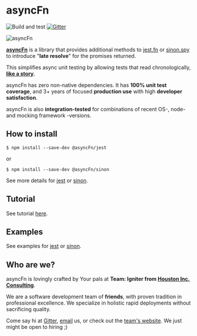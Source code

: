 # asyncFn

![Build and test](https://github.com/team-igniter-from-houston-inc/async-fn/workflows/Build%20and%20test/badge.svg) [![Gitter](https://badges.gitter.im/async-fn/community.svg)](https://gitter.im/async-fn/community?utm_source=badge&utm_medium=badge&utm_campaign=pr-badge)

![asyncFn](https://raw.githubusercontent.com/team-igniter-from-houston-inc/async-fn/master/logo.png)

**[asyncFn](https://github.com/team-igniter-from-houston-inc/async-fn)** is a library that provides additional methods to [jest.fn](https://www.npmjs.com/package/@async-fn/jest) or [sinon.spy](https://www.npmjs.com/package/@async-fn/sinon) to introduce "**late resolve**" for the promises returned.

This simplifies async unit testing by allowing tests that read chronologically, **[like a story](TUTORIAL.md)**.

asyncFn has zero non-native dependencies. It has **100% unit test coverage**, and 3+ years of focused **production use** with high **developer satisfaction**.

asyncFn is also **integration-tested** for combinations of recent OS-, node- and mocking framework -versions. 

## How to install

```
$ npm install --save-dev @asyncFn/jest
```

or

```
$ npm install --save-dev @asyncFn/sinon
```

See more details for [jest](./packages/jest/README.md) or [sinon](./packages/sinon/README.md).

## Tutorial

See tutorial [here](TUTORIAL.md).

## Examples

See examples for [jest](./packages/jest/README.md) or [sinon](./packages/sinon/README.md).

## Who are we?

asyncFn is lovingly crafted by Your pals at **Team: Igniter from [Houston Inc. Consulting](https://houston-inc.com)**.

We are a software development team of **friends**, with proven tradition in professional excellence. We specialize in holistic rapid deployments without sacrificing quality.

Come say hi at [Gitter](https://gitter.im/async-fn/community), [email](mailto:igniter@houston-inc.com) us, or check out the [team's website](https://team.igniter.houston.io). We just might be open to hiring ;)
